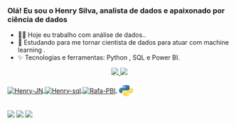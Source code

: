 ### Olá! Eu sou o Henry Silva, analista de dados e apaixonado por ciência de dados

- 👨‍🏭 Hoje eu trabalho com análise de dados..
- 📘 Estudando para me tornar cientista de dados para atuar com machine learning .
- ✨ Tecnologias e ferramentas: Python , SQL e Power BI. 

<div align="center">
  <a href="https://github.com/henrysilva07">
  <img height="170em" src="https://github-readme-stats.vercel.app/api?username=henrysilva07&show_icons=true&theme=dracula&include_all_commits=true&count_private=true"/>
  <img height="170em" src="https://github-readme-stats.vercel.app/api/top-langs/?username=henrysilva07&layout=compact&langs_count=7&theme=dracula"/>
</div>
  
  <div style="display: inline_block"><br>
  <img align="center" alt="Henry-JN" height="30" width="40" src="https://cdn.jsdelivr.net/gh/devicons/devicon/icons/jupyter/jupyter-original-wordmark.svg">
  <img align="center" alt="Henry-sql" height="42" width="40" src="https://cdn.jsdelivr.net/gh/devicons/devicon/icons/microsoftsqlserver/microsoftsqlserver-plain-wordmark.svg">
  <img align="center" alt="Rafa-PBI" height="42" width="40" src="https://img.icons8.com/color/96/000000/power-bi.png">
  <img align="center" alt="Henry-Python" height="30" width="40" src="https://raw.githubusercontent.com/devicons/devicon/master/icons/python/python-original.svg">
  
</div>
  
  ##
   
<div> 
 <a href="https://instagram.com/henrysilva07" target="_blank"><img src="https://img.shields.io/badge/-Instagram-%23E4405F?style=for-the-badge&logo=instagram&logoColor=white" target="_blank"></a>
  <a href = "mailto:henry131307@gmail.com"><img src="https://img.shields.io/badge/-Gmail-%23333?style=for-the-badge&logo=gmail&logoColor=white" target="_blank"></a>
  <a href="https://www.linkedin.com/in/henry-silva-41a048178/ " target="_blank"><img src="https://img.shields.io/badge/-LinkedIn-%230077B5?style=for-the-badge&logo=linkedin&logoColor=white" target="_blank"></a> 
